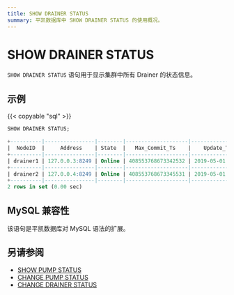 ```yaml
---
title: SHOW DRAINER STATUS
summary: 平凯数据库中 SHOW DRAINER STATUS 的使用概况。
---
```


# SHOW DRAINER STATUS

`SHOW DRAINER STATUS` 语句用于显示集群中所有 Drainer 的状态信息。

## 示例

{{< copyable "sql" >}}

```sql
SHOW DRAINER STATUS;
```

```sql
+----------|----------------|--------|--------------------|---------------------|
|  NodeID  |     Address    | State  |   Max_Commit_Ts    |    Update_Time      |
+----------|----------------|--------|--------------------|---------------------|
| drainer1 | 127.0.0.3:8249 | Online | 408553768673342532 | 2019-05-01 00:00:03 |
+----------|----------------|--------|--------------------|---------------------|
| drainer2 | 127.0.0.4:8249 | Online | 408553768673345531 | 2019-05-01 00:00:04 |
+----------|----------------|--------|--------------------|---------------------|
2 rows in set (0.00 sec)
```

## MySQL 兼容性

该语句是平凯数据库对 MySQL 语法的扩展。

## 另请参阅

* [SHOW PUMP STATUS](/sql-statements/sql-statement-show-pump-status.md)
* [CHANGE PUMP STATUS](/sql-statements/sql-statement-change-pump.md)
* [CHANGE DRAINER STATUS](/sql-statements/sql-statement-change-drainer.md)
